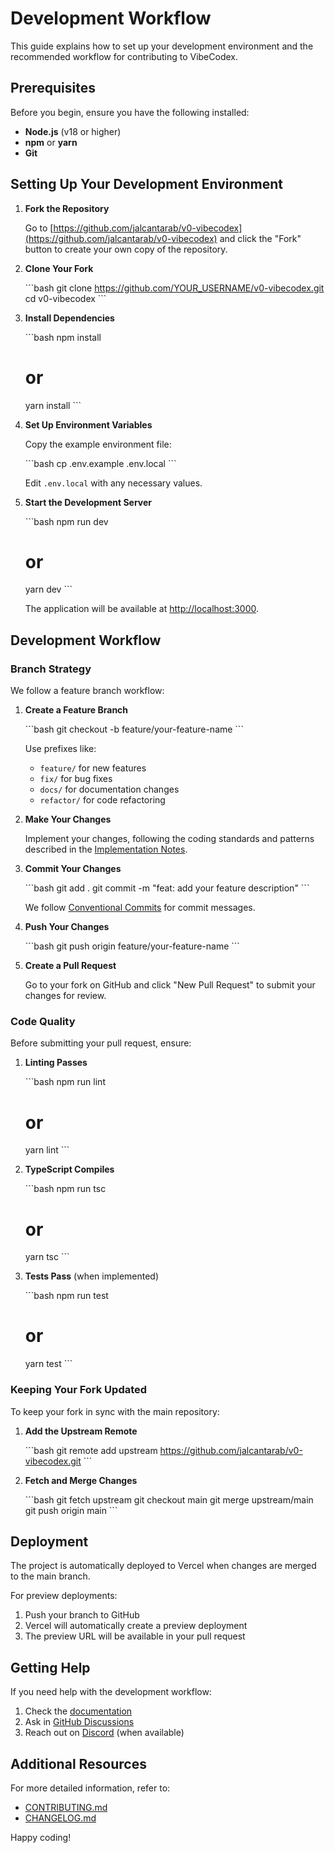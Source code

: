 # Development Workflow

This guide explains how to set up your development environment and the recommended workflow for contributing to VibeCodex.

## Prerequisites

Before you begin, ensure you have the following installed:

- **Node.js** (v18 or higher)
- **npm** or **yarn**
- **Git**

## Setting Up Your Development Environment

1. **Fork the Repository**

   Go to [https://github.com/jalcantarab/v0-vibecodex](https://github.com/jalcantarab/v0-vibecodex) and click the "Fork" button to create your own copy of the repository.

2. **Clone Your Fork**

   \`\`\`bash
   git clone https://github.com/YOUR_USERNAME/v0-vibecodex.git
   cd v0-vibecodex
   \`\`\`

3. **Install Dependencies**

   \`\`\`bash
   npm install
   # or
   yarn install
   \`\`\`

4. **Set Up Environment Variables**

   Copy the example environment file:

   \`\`\`bash
   cp .env.example .env.local
   \`\`\`

   Edit `.env.local` with any necessary values.

5. **Start the Development Server**

   \`\`\`bash
   npm run dev
   # or
   yarn dev
   \`\`\`

   The application will be available at [http://localhost:3000](http://localhost:3000).

## Development Workflow

### Branch Strategy

We follow a feature branch workflow:

1. **Create a Feature Branch**

   \`\`\`bash
   git checkout -b feature/your-feature-name
   \`\`\`

   Use prefixes like:
   - `feature/` for new features
   - `fix/` for bug fixes
   - `docs/` for documentation changes
   - `refactor/` for code refactoring

2. **Make Your Changes**

   Implement your changes, following the coding standards and patterns described in the [Implementation Notes](../reference/implementation-notes.md).

3. **Commit Your Changes**

   \`\`\`bash
   git add .
   git commit -m "feat: add your feature description"
   \`\`\`

   We follow [Conventional Commits](https://www.conventionalcommits.org/) for commit messages.

4. **Push Your Changes**

   \`\`\`bash
   git push origin feature/your-feature-name
   \`\`\`

5. **Create a Pull Request**

   Go to your fork on GitHub and click "New Pull Request" to submit your changes for review.

### Code Quality

Before submitting your pull request, ensure:

1. **Linting Passes**

   \`\`\`bash
   npm run lint
   # or
   yarn lint
   \`\`\`

2. **TypeScript Compiles**

   \`\`\`bash
   npm run tsc
   # or
   yarn tsc
   \`\`\`

3. **Tests Pass** (when implemented)

   \`\`\`bash
   npm run test
   # or
   yarn test
   \`\`\`

### Keeping Your Fork Updated

To keep your fork in sync with the main repository:

1. **Add the Upstream Remote**

   \`\`\`bash
   git remote add upstream https://github.com/jalcantarab/v0-vibecodex.git
   \`\`\`

2. **Fetch and Merge Changes**

   \`\`\`bash
   git fetch upstream
   git checkout main
   git merge upstream/main
   git push origin main
   \`\`\`

## Deployment

The project is automatically deployed to Vercel when changes are merged to the main branch.

For preview deployments:

1. Push your branch to GitHub
2. Vercel will automatically create a preview deployment
3. The preview URL will be available in your pull request

## Getting Help

If you need help with the development workflow:

1. Check the [documentation](../README.md)
2. Ask in [GitHub Discussions](https://github.com/jalcantarab/v0-vibecodex/discussions)
3. Reach out on [Discord](https://discord.gg/yourinvite) (when available)

## Additional Resources

For more detailed information, refer to:

- [CONTRIBUTING.md](../CONTRIBUTING.md)
- [CHANGELOG.md](../CHANGELOG.md)

Happy coding!
